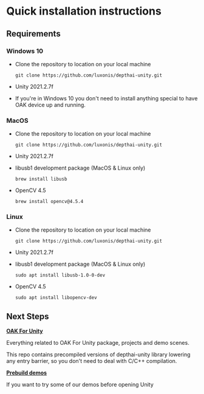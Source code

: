 # Quick installation instructions

## Requirements

### Windows 10

- Clone the repository to location on your local machine
  ```shell
  git clone https://github.com/luxonis/depthai-unity.git
  ```
- Unity 2021.2.7f

- If you're in Windows 10 you don't need to install anything special to have OAK device up and running.

### MacOS

- Clone the repository to location on your local machine
  ```shell
  git clone https://github.com/luxonis/depthai-unity.git
  ```
- Unity 2021.2.7f

- libusb1 development package (MacOS & Linux only)
  ```shell
  brew install libusb
  ```
- OpenCV 4.5
  ```shell
  brew install opencv@4.5.4
  ```

### Linux

- Clone the repository to location on your local machine
  ```shell
  git clone https://github.com/luxonis/depthai-unity.git
  ```
- Unity 2021.2.7f

- libusb1 development package (MacOS & Linux only)
  ```shell
  sudo apt install libusb-1.0-0-dev
  ```
- OpenCV 4.5
  ```shell
  sudo apt install libopencv-dev
  ```

## Next Steps

**[OAK For Unity](../OAKForUnity/README.md)**

Everything related to OAK For Unity package, projects and demo scenes.

This repo contains precompiled versions of depthai-unity library lowering any entry barrier, so you don't need to deal with C/C++ compilation.

**[Prebuild demos](../prebuild_demos/README.md)**

If you want to try some of our demos before opening Unity

